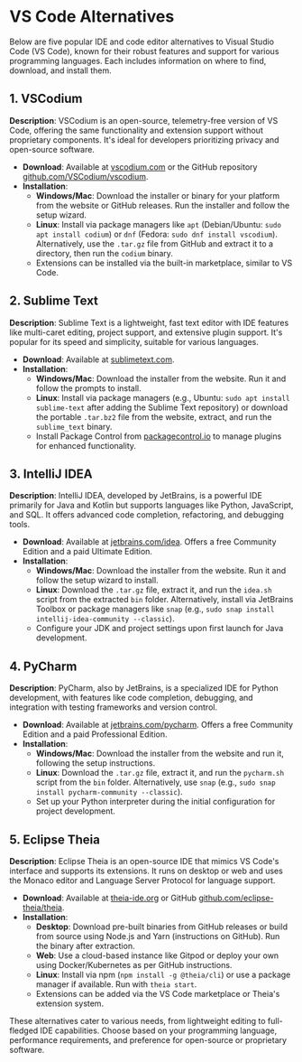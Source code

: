 # VS Code Alternatives

Below are five popular IDE and code editor alternatives to Visual Studio Code (VS Code), known for their robust features and support for various programming languages. Each includes information on where to find, download, and install them.

## 1. VSCodium
**Description**: VSCodium is an open-source, telemetry-free version of VS Code, offering the same functionality and extension support without proprietary components. It's ideal for developers prioritizing privacy and open-source software.

- **Download**: Available at [vscodium.com](https://vscodium.com) or the GitHub repository [github.com/VSCodium/vscodium](https://github.com/VSCodium/vscodium).
- **Installation**:
  - **Windows/Mac**: Download the installer or binary for your platform from the website or GitHub releases. Run the installer and follow the setup wizard.
  - **Linux**: Install via package managers like `apt` (Debian/Ubuntu: `sudo apt install codium`) or `dnf` (Fedora: `sudo dnf install vscodium`). Alternatively, use the `.tar.gz` file from GitHub and extract it to a directory, then run the `codium` binary.
  - Extensions can be installed via the built-in marketplace, similar to VS Code.

## 2. Sublime Text
**Description**: Sublime Text is a lightweight, fast text editor with IDE features like multi-caret editing, project support, and extensive plugin support. It's popular for its speed and simplicity, suitable for various languages.

- **Download**: Available at [sublimetext.com](https://www.sublimetext.com).
- **Installation**:
  - **Windows/Mac**: Download the installer from the website. Run it and follow the prompts to install.
  - **Linux**: Install via package managers (e.g., Ubuntu: `sudo apt install sublime-text` after adding the Sublime Text repository) or download the portable `.tar.bz2` file from the website, extract, and run the `sublime_text` binary.
  - Install Package Control from [packagecontrol.io](https://packagecontrol.io) to manage plugins for enhanced functionality.

## 3. IntelliJ IDEA
**Description**: IntelliJ IDEA, developed by JetBrains, is a powerful IDE primarily for Java and Kotlin but supports languages like Python, JavaScript, and SQL. It offers advanced code completion, refactoring, and debugging tools.

- **Download**: Available at [jetbrains.com/idea](https://www.jetbrains.com/idea). Offers a free Community Edition and a paid Ultimate Edition.
- **Installation**:
  - **Windows/Mac**: Download the installer from the website. Run it and follow the setup wizard to install.
  - **Linux**: Download the `.tar.gz` file, extract it, and run the `idea.sh` script from the extracted `bin` folder. Alternatively, install via JetBrains Toolbox or package managers like `snap` (e.g., `sudo snap install intellij-idea-community --classic`).
  - Configure your JDK and project settings upon first launch for Java development.

## 4. PyCharm
**Description**: PyCharm, also by JetBrains, is a specialized IDE for Python development, with features like code completion, debugging, and integration with testing frameworks and version control.

- **Download**: Available at [jetbrains.com/pycharm](https://www.jetbrains.com/pycharm). Offers a free Community Edition and a paid Professional Edition.
- **Installation**:
  - **Windows/Mac**: Download the installer from the website and run it, following the setup instructions.
  - **Linux**: Download the `.tar.gz` file, extract it, and run the `pycharm.sh` script from the `bin` folder. Alternatively, use `snap` (e.g., `sudo snap install pycharm-community --classic`).
  - Set up your Python interpreter during the initial configuration for project development.

## 5. Eclipse Theia
**Description**: Eclipse Theia is an open-source IDE that mimics VS Code's interface and supports its extensions. It runs on desktop or web and uses the Monaco editor and Language Server Protocol for language support.

- **Download**: Available at [theia-ide.org](https://theia-ide.org) or GitHub [github.com/eclipse-theia/theia](https://github.com/eclipse-theia/theia).
- **Installation**:
  - **Desktop**: Download pre-built binaries from GitHub releases or build from source using Node.js and Yarn (instructions on GitHub). Run the binary after extraction.
  - **Web**: Use a cloud-based instance like Gitpod or deploy your own using Docker/Kubernetes as per GitHub instructions.
  - **Linux**: Install via npm (`npm install -g @theia/cli`) or use a package manager if available. Run with `theia start`.
  - Extensions can be added via the VS Code marketplace or Theia's extension system.

These alternatives cater to various needs, from lightweight editing to full-fledged IDE capabilities. Choose based on your programming language, performance requirements, and preference for open-source or proprietary software.